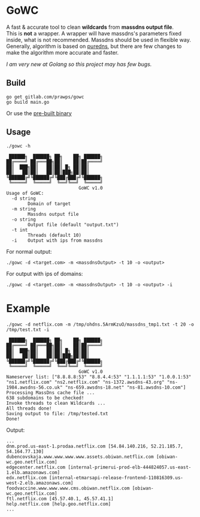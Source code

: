 # GoWC
A fast & accurate tool to clean **wildcards** from **massdns output file**.  
This is **not** a wrapper. A wrapper will have massdns's parameters fixed inside, what is not recommended. Massdns should be used in flexible way.  
Generally, algorithm is based on [puredns](https://github.com/d3mondev/puredns), but there are few changes to make the algorithm more accurate and faster. 

*I am very new at Golang so this project may has few bugs.*
## Build

```
go get gitlab.com/prawps/gowc
go build main.go
```

Or use the [pre-built binary](https://github.com/sting8k/goWC)

## Usage

```
./gowc -h

 ██████╗  ██████╗ ██╗    ██╗ ██████╗
██╔════╝ ██╔═══██╗██║    ██║██╔════╝
██║  ███╗██║   ██║██║ █╗ ██║██║     
██║   ██║██║   ██║██║███╗██║██║     
╚██████╔╝╚██████╔╝╚███╔███╔╝╚██████╗
 ╚═════╝  ╚═════╝  ╚══╝╚══╝  ╚═════╝
                           GoWC v1.0
Usage of GoWC:
  -d string
        Domain of target
  -m string
        Massdns output file
  -o string
        Output file (default "output.txt")
  -t int
        Threads (default 10)
  -i    Output with ips from massdns
```


For normal output:
```
./gowc -d <target.com> -m <massdnsOutput> -t 10 -o <output>
```

For output with ips of domains:
```
./gowc -d <target.com> -m <massdnsOutput> -t 10 -o <output> -i
```

# Example
```
./gowc -d netflix.com -m /tmp/ohdns.5ArmKzuO/massdns_tmp1.txt -t 20 -o /tmp/test.txt -i

 ██████╗  ██████╗ ██╗    ██╗ ██████╗
██╔════╝ ██╔═══██╗██║    ██║██╔════╝
██║  ███╗██║   ██║██║ █╗ ██║██║     
██║   ██║██║   ██║██║███╗██║██║     
╚██████╔╝╚██████╔╝╚███╔███╔╝╚██████╗
 ╚═════╝  ╚═════╝  ╚══╝╚══╝  ╚═════╝
                           GoWC v1.0
Nameserver list: ["8.8.8.8:53" "8.8.4.4:53" "1.1.1.1:53" "1.0.0.1:53" "ns1.netflix.com" "ns2.netflix.com" "ns-1372.awsdns-43.org" "ns-1984.awsdns-56.co.uk" "ns-659.awsdns-18.net" "ns-81.awsdns-10.com"]
Processing MassDns cache file ...
638 subdomains to be checked!
Invoke threads to clean Wildcards ...
All threads done!
Saving output to file: /tmp/tested.txt
Done!
```

Output:
```
...
dnm.prod.us-east-1.prodaa.netflix.com [54.84.140.216, 52.21.185.7, 54.164.77.130]
dubencovskaja.www.www.www.www.assets.obiwan.netflix.com [obiwan-wc.geo.netflix.com]
edgecenter.netflix.com [internal-primerui-prod-elb-444824057.us-east-1.elb.amazonaws.com]
edx.netflix.com [internal-etmarsapi-release-frontend-110816309.us-west-2.elb.amazonaws.com]
foodvaccine.www.www.www.cms.obiwan.netflix.com [obiwan-wc.geo.netflix.com]
ftl.netflix.com [45.57.40.1, 45.57.41.1]
help.netflix.com [help.geo.netflix.com]
...
```



